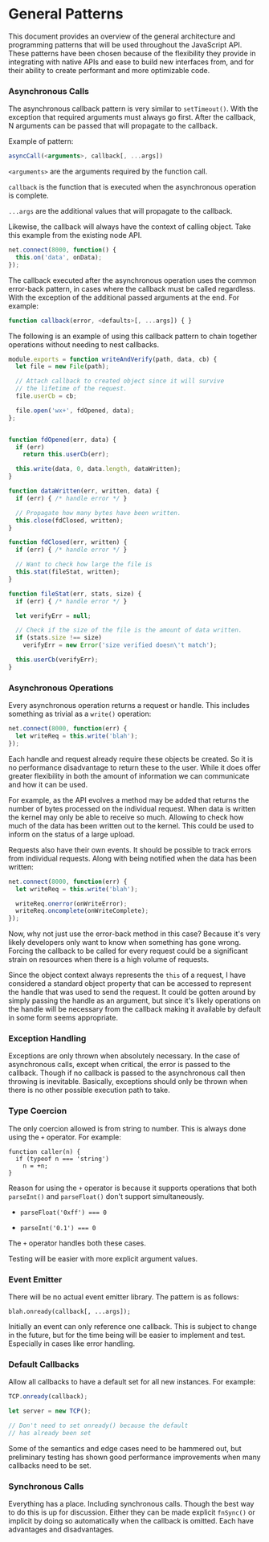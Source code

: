 # General Patterns

This document provides an overview of the general architecture and programming
patterns that will be used throughout the JavaScript API. These patterns have
been chosen because of the flexibility they provide in integrating with native
APIs and ease to build new interfaces from, and for their ability to create
performant and more optimizable code.



### Asynchronous Calls

The asynchronous callback pattern is very similar to `setTimeout()`. With the
exception that required arguments must always go first. After the callback, N
arguments can be passed that will propagate to the callback.

Example of pattern:
```js
asyncCall(<arguments>, callback[, ...args])
```

`<arguments>` are the arguments required by the function call.

`callback` is the function that is executed when the asynchronous operation is
complete.

`...args` are the additional values that will propagate to the callback.

Likewise, the callback will always have the context of calling object. Take
this example from the existing node API.
```js
net.connect(8000, function() {
  this.on('data', onData);
});
```

The callback executed after the asynchronous operation uses the common
error-back pattern, in cases where the callback must be called regardless. With
the exception of the additional passed arguments at the end. For example:
```js
function callback(error, <defaults>[, ...args]) { }
```

The following is an example of using this callback pattern to chain together
operations without needing to nest callbacks.
```js
module.exports = function writeAndVerify(path, data, cb) {
  let file = new File(path);

  // Attach callback to created object since it will survive
  // the lifetime of the request.
  file.userCb = cb;

  file.open('wx+', fdOpened, data);
};


function fdOpened(err, data) {
  if (err)
    return this.userCb(err);

  this.write(data, 0, data.length, dataWritten);
}

function dataWritten(err, written, data) {
  if (err) { /* handle error */ }

  // Propagate how many bytes have been written.
  this.close(fdClosed, written);
}

function fdClosed(err, written) {
  if (err) { /* handle error */ }

  // Want to check how large the file is
  this.stat(fileStat, written);
}

function fileStat(err, stats, size) {
  if (err) { /* handle error */ }

  let verifyErr = null;

  // Check if the size of the file is the amount of data written.
  if (stats.size !== size)
    verifyErr = new Error('size verified doesn\'t match');

  this.userCb(verifyErr);
}
```



### Asynchronous Operations

Every asynchronous operation returns a request or handle. This includes
something as trivial as a `write()` operation:

```js
net.connect(8000, function(err) {
  let writeReq = this.write('blah');
});
```

Each handle and request already require these objects be created. So it is no
performance disadvantage to return these to the user. While it does offer
greater flexibility in both the amount of information we can communicate and
how it can be used.

For example, as the API evolves a method may be added that returns the number
of bytes processed on the individual request. When data is written the kernel
may only be able to receive so much. Allowing to check how much of the data has
been written out to the kernel. This could be used to inform on the status of a
large upload.

Requests also have their own events. It should be possible to track errors from
individual requests. Along with being notified when the data has been written:
```js
net.connect(8000, function(err) {
  let writeReq = this.write('blah');

  writeReq.onerror(onWriteError);
  writeReq.oncomplete(onWriteComplete);
});
```

Now, why not just use the error-back method in this case? Because it's very
likely developers only want to know when something has gone wrong. Forcing the
callback to be called for every request could be a significant strain on
resources when there is a high volume of requests.

Since the object context always represents the `this` of a request, I have
considered a standard object property that can be accessed to represent the
handle that was used to send the request. It could be gotten around by simply
passing the handle as an argument, but since it's likely operations on the
handle will be necessary from the callback making it available by default in
some form seems appropriate.



### Exception Handling

Exceptions are only thrown when absolutely necessary. In the case of
asynchronous calls, except when critical, the error is passed to the callback.
Though if no callback is passed to the asynchronous call then throwing is
inevitable. Basically, exceptions should only be thrown when there is no other
possible execution path to take.



### Type Coercion

The only coercion allowed is from string to number. This is always done using
the `+` operator. For example:
```
function caller(n) {
  if (typeof n === 'string')
    n = +n;
}
```

Reason for using the `+` operator is because it supports operations that both
`parseInt()` and `parseFloat()` don't support simultaneously.

- `parseFloat('0xff') === 0`

- `parseInt('0.1') === 0`

The `+` operator handles both these cases.

Testing will be easier with more explicit argument values.



### Event Emitter

There will be no actual event emitter library. The pattern is as follows:
```
blah.onready(callback[, ...args]);
```

Initially an event can only reference one callback. This is subject to change
in the future, but for the time being will be easier to implement and test.
Especially in cases like error handling.



### Default Callbacks

Allow all callbacks to have a default set for all new instances. For example:
```js
TCP.onready(callback);

let server = new TCP();

// Don't need to set onready() because the default
// has already been set
```

Some of the semantics and edge cases need to be hammered out, but preliminary
testing has shown good performance improvements when many callbacks need to be
set.


### Synchronous Calls

Everything has a place. Including synchronous calls. Though the best way to do
this is up for discussion. Either they can be made explicit `fnSync()` or
implicit by doing so automatically when the callback is omitted. Each have
advantages and disadvantages.
